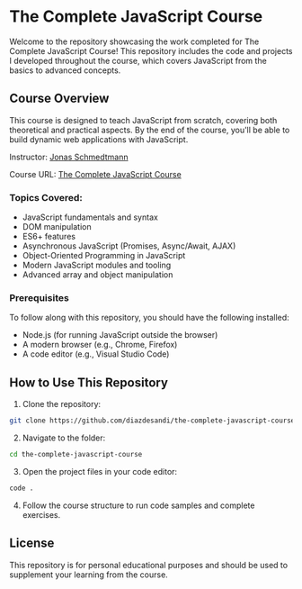 # The Complete JavaScript Course
Welcome to the repository showcasing the work completed for The Complete JavaScript Course! This repository includes the code and projects I developed throughout the course, which covers JavaScript from the basics to advanced concepts.
## Course Overview
This course is designed to teach JavaScript from scratch, covering both theoretical and practical aspects. By the end of the course, you'll be able to build dynamic web applications with JavaScript.

Instructor: [Jonas Schmedtmann](https://www.udemy.com/user/jonasschmedtmann/)

Course URL: [The Complete JavaScript Course](https://www.udemy.com/course/the-complete-javascript-course/)

### Topics Covered:
* JavaScript fundamentals and syntax
* DOM manipulation
* ES6+ features
* Asynchronous JavaScript (Promises, Async/Await, AJAX)
* Object-Oriented Programming in JavaScript
* Modern JavaScript modules and tooling
* Advanced array and object manipulation

### Prerequisites
To follow along with this repository, you should have the following installed:

* Node.js (for running JavaScript outside the browser)
* A modern browser (e.g., Chrome, Firefox)
* A code editor (e.g., Visual Studio Code)
## How to Use This Repository
1. Clone the repository:
```bash
git clone https://github.com/diazdesandi/the-complete-javascript-course
```
2. Navigate to the folder:
```bash
cd the-complete-javascript-course
```
3. Open the project files in your code editor:
```bash
code .
```
4. Follow the course structure to run code samples and complete exercises.
## License
This repository is for personal educational purposes and should be used to supplement your learning from the course.
